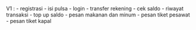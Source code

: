 V1 : - registrasi   - isi pulsa 
     - login        - transfer rekening
     - cek saldo    - riwayat transaksi
     - top up saldo - pesan makanan dan minum
     - pesan tiket pesawat - pesan tiket kapal
